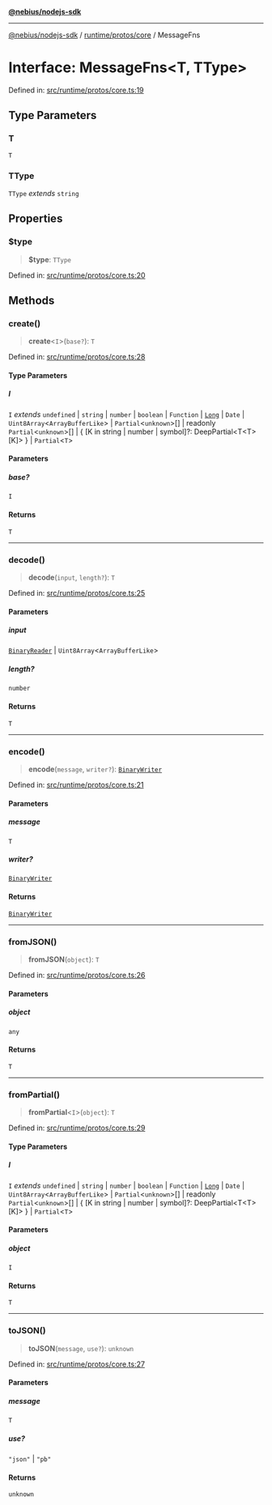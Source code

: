 [**@nebius/nodejs-sdk**](../../../../README.md)

***

[@nebius/nodejs-sdk](../../../../README.md) / [runtime/protos/core](../README.md) / MessageFns

# Interface: MessageFns\<T, TType\>

Defined in: [src/runtime/protos/core.ts:19](https://github.com/nebius/nodejs-sdk/blob/a37d220b2851e3bf0d396cb03828d544f584df45/src/runtime/protos/core.ts#L19)

## Type Parameters

### T

`T`

### TType

`TType` *extends* `string`

## Properties

### $type

> **$type**: `TType`

Defined in: [src/runtime/protos/core.ts:20](https://github.com/nebius/nodejs-sdk/blob/a37d220b2851e3bf0d396cb03828d544f584df45/src/runtime/protos/core.ts#L20)

## Methods

### create()

> **create**\<`I`\>(`base?`): `T`

Defined in: [src/runtime/protos/core.ts:28](https://github.com/nebius/nodejs-sdk/blob/a37d220b2851e3bf0d396cb03828d544f584df45/src/runtime/protos/core.ts#L28)

#### Type Parameters

##### I

`I` *extends* `undefined` \| `string` \| `number` \| `boolean` \| `Function` \| [`Long`](../classes/Long.md) \| `Date` \| `Uint8Array`\<`ArrayBufferLike`\> \| `Partial`\<`unknown`\>[] \| readonly `Partial`\<`unknown`\>[] \| \{ \[K in string \| number \| symbol\]?: DeepPartial\<T\<T\>\[K\]\> \} \| `Partial`\<`T`\>

#### Parameters

##### base?

`I`

#### Returns

`T`

***

### decode()

> **decode**(`input`, `length?`): `T`

Defined in: [src/runtime/protos/core.ts:25](https://github.com/nebius/nodejs-sdk/blob/a37d220b2851e3bf0d396cb03828d544f584df45/src/runtime/protos/core.ts#L25)

#### Parameters

##### input

[`BinaryReader`](../classes/BinaryReader.md) | `Uint8Array`\<`ArrayBufferLike`\>

##### length?

`number`

#### Returns

`T`

***

### encode()

> **encode**(`message`, `writer?`): [`BinaryWriter`](../classes/BinaryWriter.md)

Defined in: [src/runtime/protos/core.ts:21](https://github.com/nebius/nodejs-sdk/blob/a37d220b2851e3bf0d396cb03828d544f584df45/src/runtime/protos/core.ts#L21)

#### Parameters

##### message

`T`

##### writer?

[`BinaryWriter`](../classes/BinaryWriter.md)

#### Returns

[`BinaryWriter`](../classes/BinaryWriter.md)

***

### fromJSON()

> **fromJSON**(`object`): `T`

Defined in: [src/runtime/protos/core.ts:26](https://github.com/nebius/nodejs-sdk/blob/a37d220b2851e3bf0d396cb03828d544f584df45/src/runtime/protos/core.ts#L26)

#### Parameters

##### object

`any`

#### Returns

`T`

***

### fromPartial()

> **fromPartial**\<`I`\>(`object`): `T`

Defined in: [src/runtime/protos/core.ts:29](https://github.com/nebius/nodejs-sdk/blob/a37d220b2851e3bf0d396cb03828d544f584df45/src/runtime/protos/core.ts#L29)

#### Type Parameters

##### I

`I` *extends* `undefined` \| `string` \| `number` \| `boolean` \| `Function` \| [`Long`](../classes/Long.md) \| `Date` \| `Uint8Array`\<`ArrayBufferLike`\> \| `Partial`\<`unknown`\>[] \| readonly `Partial`\<`unknown`\>[] \| \{ \[K in string \| number \| symbol\]?: DeepPartial\<T\<T\>\[K\]\> \} \| `Partial`\<`T`\>

#### Parameters

##### object

`I`

#### Returns

`T`

***

### toJSON()

> **toJSON**(`message`, `use?`): `unknown`

Defined in: [src/runtime/protos/core.ts:27](https://github.com/nebius/nodejs-sdk/blob/a37d220b2851e3bf0d396cb03828d544f584df45/src/runtime/protos/core.ts#L27)

#### Parameters

##### message

`T`

##### use?

`"json"` | `"pb"`

#### Returns

`unknown`
